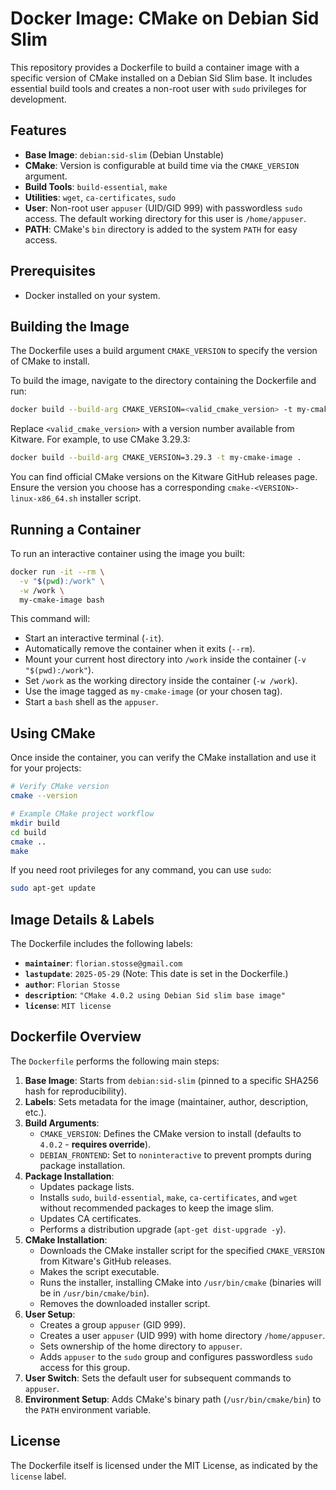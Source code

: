 # Docker Image: CMake on Debian Sid Slim

This repository provides a Dockerfile to build a container image with a specific version of CMake installed on a Debian Sid Slim base. It includes essential build tools and creates a non-root user with `sudo` privileges for development.

## Features

*   **Base Image**: `debian:sid-slim` (Debian Unstable)
*   **CMake**: Version is configurable at build time via the `CMAKE_VERSION` argument.
*   **Build Tools**: `build-essential`, `make`
*   **Utilities**: `wget`, `ca-certificates`, `sudo`
*   **User**: Non-root user `appuser` (UID/GID 999) with passwordless `sudo` access. The default working directory for this user is `/home/appuser`.
*   **PATH**: CMake's `bin` directory is added to the system `PATH` for easy access.

## Prerequisites

*   Docker installed on your system.

## Building the Image

The Dockerfile uses a build argument `CMAKE_VERSION` to specify the version of CMake to install.

To build the image, navigate to the directory containing the Dockerfile and run:

```bash
docker build --build-arg CMAKE_VERSION=<valid_cmake_version> -t my-cmake-image .
```

Replace `<valid_cmake_version>` with a version number available from Kitware. For example, to use CMake 3.29.3:

```bash
docker build --build-arg CMAKE_VERSION=3.29.3 -t my-cmake-image .
```

You can find official CMake versions on the Kitware GitHub releases page. Ensure the version you choose has a corresponding `cmake-<VERSION>-linux-x86_64.sh` installer script.

## Running a Container

To run an interactive container using the image you built:

```bash
docker run -it --rm \
  -v "$(pwd):/work" \
  -w /work \
  my-cmake-image bash
```

This command will:
*   Start an interactive terminal (`-it`).
*   Automatically remove the container when it exits (`--rm`).
*   Mount your current host directory into `/work` inside the container (`-v "$(pwd):/work"`).
*   Set `/work` as the working directory inside the container (`-w /work`).
*   Use the image tagged as `my-cmake-image` (or your chosen tag).
*   Start a `bash` shell as the `appuser`.

## Using CMake

Once inside the container, you can verify the CMake installation and use it for your projects:

```bash
# Verify CMake version
cmake --version

# Example CMake project workflow
mkdir build
cd build
cmake ..
make
```

If you need root privileges for any command, you can use `sudo`:
```bash
sudo apt-get update
```

## Image Details & Labels

The Dockerfile includes the following labels:

*   **`maintainer`**: `florian.stosse@gmail.com`
*   **`lastupdate`**: `2025-05-29` (Note: This date is set in the Dockerfile.)
*   **`author`**: `Florian Stosse`
*   **`description`**: `"CMake 4.0.2 using Debian Sid slim base image"`
*   **`license`**: `MIT license`

## Dockerfile Overview

The `Dockerfile` performs the following main steps:

1.  **Base Image**: Starts from `debian:sid-slim` (pinned to a specific SHA256 hash for reproducibility).
2.  **Labels**: Sets metadata for the image (maintainer, author, description, etc.).
3.  **Build Arguments**:
    *   `CMAKE_VERSION`: Defines the CMake version to install (defaults to `4.0.2` - **requires override**).
    *   `DEBIAN_FRONTEND`: Set to `noninteractive` to prevent prompts during package installation.
4.  **Package Installation**:
    *   Updates package lists.
    *   Installs `sudo`, `build-essential`, `make`, `ca-certificates`, and `wget` without recommended packages to keep the image slim.
    *   Updates CA certificates.
    *   Performs a distribution upgrade (`apt-get dist-upgrade -y`).
5.  **CMake Installation**:
    *   Downloads the CMake installer script for the specified `CMAKE_VERSION` from Kitware's GitHub releases.
    *   Makes the script executable.
    *   Runs the installer, installing CMake into `/usr/bin/cmake` (binaries will be in `/usr/bin/cmake/bin`).
    *   Removes the downloaded installer script.
6.  **User Setup**:
    *   Creates a group `appuser` (GID 999).
    *   Creates a user `appuser` (UID 999) with home directory `/home/appuser`.
    *   Sets ownership of the home directory to `appuser`.
    *   Adds `appuser` to the `sudo` group and configures passwordless `sudo` access for this group.
7.  **User Switch**: Sets the default user for subsequent commands to `appuser`.
8.  **Environment Setup**: Adds CMake's binary path (`/usr/bin/cmake/bin`) to the `PATH` environment variable.

## License

The Dockerfile itself is licensed under the MIT License, as indicated by the `license` label.